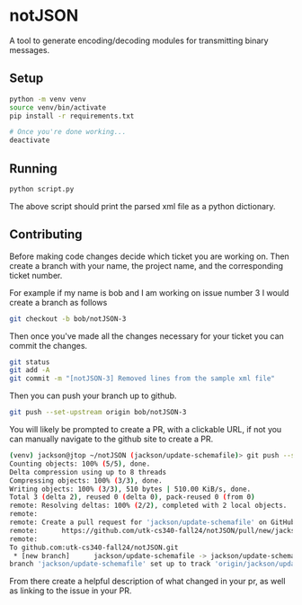 # notJSON
A tool to generate encoding/decoding modules for transmitting binary messages.

## Setup
``` bash
python -m venv venv
source venv/bin/activate
pip install -r requirements.txt

# Once you're done working...
deactivate
```

## Running
``` bash
python script.py
```

The above script should print the parsed xml file as a python dictionary.

## Contributing
Before making code changes decide which ticket you are working on. Then create a branch with your name, the project name, and the corresponding ticket number.

For example if my name is bob and I am working on issue number 3 I would create a branch as follows

``` bash
git checkout -b bob/notJSON-3
```

Then once you've made all the changes necessary for your ticket you can commit the changes.

``` bash
git status
git add -A
git commit -m "[notJSON-3] Removed lines from the sample xml file"
```

Then you can push your branch up to github.

``` bash
git push --set-upstream origin bob/notJSON-3
```

You will likely be prompted to create a PR, with a clickable URL, if not you can manually navigate to the github site to create a PR.

``` bash
(venv) jackson@jtop ~/notJSON (jackson/update-schemafile)> git push --set-upstream origin jackson/update-schemafileEnumerating objects: 5, done.
Counting objects: 100% (5/5), done.
Delta compression using up to 8 threads
Compressing objects: 100% (3/3), done.
Writing objects: 100% (3/3), 510 bytes | 510.00 KiB/s, done.
Total 3 (delta 2), reused 0 (delta 0), pack-reused 0 (from 0)
remote: Resolving deltas: 100% (2/2), completed with 2 local objects.
remote: 
remote: Create a pull request for 'jackson/update-schemafile' on GitHub by visiting:
remote:      https://github.com/utk-cs340-fall24/notJSON/pull/new/jackson/update-schemafile
remote: 
To github.com:utk-cs340-fall24/notJSON.git
 * [new branch]      jackson/update-schemafile -> jackson/update-schemafile
branch 'jackson/update-schemafile' set up to track 'origin/jackson/update-schemafile'.
```

From there create a helpful description of what changed in your pr, as well as linking to the issue in your PR.
